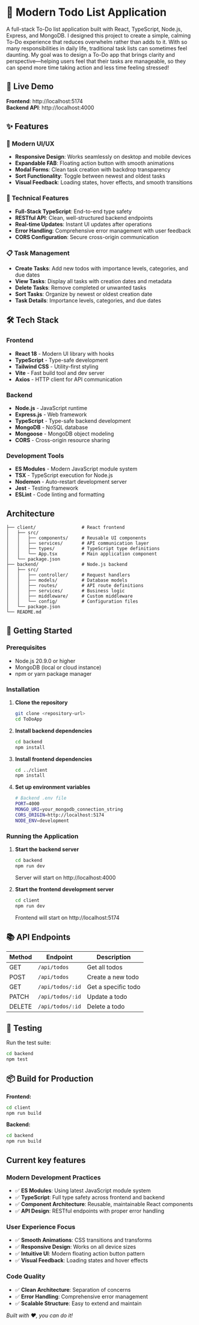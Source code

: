 # 📝 Modern Todo List Application

A full-stack To-Do list application built with React, TypeScript, Node.js, Express, and MongoDB.
I designed this project to create a simple, calming To-Do experience that reduces overwhelm rather than adds to it. With so many responsibilities in daily life, traditional task lists can sometimes feel daunting. My goal was to design a To-Do app that brings clarity and perspective—helping users feel that their tasks are manageable, so they can spend more time taking action and less time feeling stressed!

## 🚀 Live Demo

**Frontend**: http://localhost:5174  
**Backend API**: http://localhost:4000

## ✨ Features

### 🎨 **Modern UI/UX**
- **Responsive Design**: Works seamlessly on desktop and mobile devices
- **Expandable FAB**: Floating action button with smooth animations
- **Modal Forms**: Clean task creation with backdrop transparency
- **Sort Functionality**: Toggle between newest and oldest tasks
- **Visual Feedback**: Loading states, hover effects, and smooth transitions

### 🔧 **Technical Features**
- **Full-Stack TypeScript**: End-to-end type safety
- **RESTful API**: Clean, well-structured backend endpoints
- **Real-time Updates**: Instant UI updates after operations
- **Error Handling**: Comprehensive error management with user feedback
- **CORS Configuration**: Secure cross-origin communication

### 📋 **Task Management**
- **Create Tasks**: Add new todos with importance levels, categories, and due dates
- **View Tasks**: Display all tasks with creation dates and metadata
- **Delete Tasks**: Remove completed or unwanted tasks
- **Sort Tasks**: Organize by newest or oldest creation date
- **Task Details**: Importance levels, categories, and due dates

## 🛠️ Tech Stack

### **Frontend**
- **React 18** - Modern UI library with hooks
- **TypeScript** - Type-safe development
- **Tailwind CSS** - Utility-first styling
- **Vite** - Fast build tool and dev server
- **Axios** - HTTP client for API communication

### **Backend**
- **Node.js** - JavaScript runtime
- **Express.js** - Web framework
- **TypeScript** - Type-safe backend development
- **MongoDB** - NoSQL database
- **Mongoose** - MongoDB object modeling
- **CORS** - Cross-origin resource sharing

### **Development Tools**
- **ES Modules** - Modern JavaScript module system
- **TSX** - TypeScript execution for Node.js
- **Nodemon** - Auto-restart development server
- **Jest** - Testing framework
- **ESLint** - Code linting and formatting

## Architecture

```
├── client/                 # React frontend
│   ├── src/
│   │   ├── components/     # Reusable UI components
│   │   ├── services/       # API communication layer
│   │   ├── types/          # TypeScript type definitions
│   │   └── App.tsx         # Main application component
│   └── package.json
├── backend/                # Node.js backend
│   ├── src/
│   │   ├── controller/     # Request handlers
│   │   ├── models/         # Database models
│   │   ├── routes/         # API route definitions
│   │   ├── services/       # Business logic
│   │   ├── middleware/     # Custom middleware
│   │   └── config/         # Configuration files
│   └── package.json
└── README.md
```

## 🚀 Getting Started

### Prerequisites
- Node.js 20.9.0 or higher
- MongoDB (local or cloud instance)
- npm or yarn package manager

### Installation

1. **Clone the repository**
   ```bash
   git clone <repository-url>
   cd ToDoApp
   ```

2. **Install backend dependencies**
   ```bash
   cd backend
   npm install
   ```

3. **Install frontend dependencies**
   ```bash
   cd ../client
   npm install
   ```

4. **Set up environment variables**
   ```bash
   # Backend .env file
   PORT=4000
   MONGO_URI=your_mongodb_connection_string
   CORS_ORIGIN=http://localhost:5174
   NODE_ENV=development
   ```

### Running the Application

1. **Start the backend server**
   ```bash
   cd backend
   npm run dev
   ```
   Server will start on http://localhost:4000

2. **Start the frontend development server**
   ```bash
   cd client
   npm run dev
   ```
   Frontend will start on http://localhost:5174

## 📚 API Endpoints

| Method | Endpoint | Description |
|--------|----------|-------------|
| GET | `/api/todos` | Get all todos |
| POST | `/api/todos` | Create a new todo |
| GET | `/api/todos/:id` | Get a specific todo |
| PATCH | `/api/todos/:id` | Update a todo |
| DELETE | `/api/todos/:id` | Delete a todo |

## 🧪 Testing

Run the test suite:
```bash
cd backend
npm test
```

## 📦 Build for Production

**Frontend:**
```bash
cd client
npm run build
```

**Backend:**
```bash
cd backend
npm run build
```

## Current key features

### **Modern Development Practices**
- ✅ **ES Modules**: Using latest JavaScript module system
- ✅ **TypeScript**: Full type safety across frontend and backend
- ✅ **Component Architecture**: Reusable, maintainable React components
- ✅ **API Design**: RESTful endpoints with proper error handling

### **User Experience Focus**
- ✅ **Smooth Animations**: CSS transitions and transforms
- ✅ **Responsive Design**: Works on all device sizes
- ✅ **Intuitive UI**: Modern floating action button pattern
- ✅ **Visual Feedback**: Loading states and hover effects

### **Code Quality**
- ✅ **Clean Architecture**: Separation of concerns
- ✅ **Error Handling**: Comprehensive error management
- ✅ **Scalable Structure**: Easy to extend and maintain


*Built with ❤️, you can do it!*
